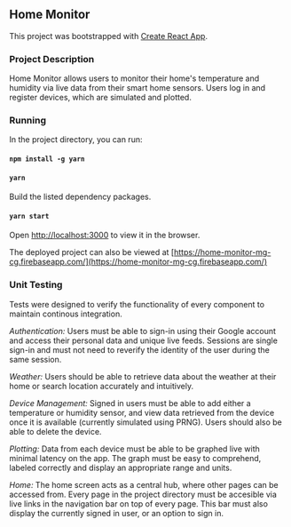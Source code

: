 
## Home Monitor

This project was bootstrapped with [Create React App](https://github.com/facebook/create-react-app).

### Project Description

Home Monitor allows users to monitor their home's temperature and humidity via live data from their smart home sensors. Users log in and register devices, which are simulated and plotted. 

### Running

In the project directory, you can run:

#### `npm install -g yarn`
#### `yarn` 

Build the listed dependency packages.

#### `yarn start`

Open [http://localhost:3000](http://localhost:3000) to view it in the browser.

The deployed project can also be viewed at [https://home-monitor-mg-cg.firebaseapp.com/](https://home-monitor-mg-cg.firebaseapp.com/)

### Unit Testing
Tests were designed to verify the functionality of every component to maintain continous integration.

*Authentication:*
Users must be able to sign-in using their Google account and access their personal data and unique live feeds. Sessions are single sign-in and must not need to reverify the identity of the user during the same session.

*Weather:*
Users should be able to retrieve data about the weather at their home or search location accurately and intuitively.

*Device Management:*
Signed in users must be able to add either a temperature or humidity sensor, and view data retrieved from the device once it is available (currently simulated using PRNG). Users should also be able to delete the device.

*Plotting:*
Data from each device must be able to be graphed live with minimal latency on the app. The graph must be easy to comprehend, labeled correctly and display an appropriate range and units.

*Home:*
The home screen acts as a central hub, where other pages can be accessed from. Every page in the project directory must be accesible via live links in the navigation bar on top of every page. This bar must also display the currently signed in user, or an option to sign in.

